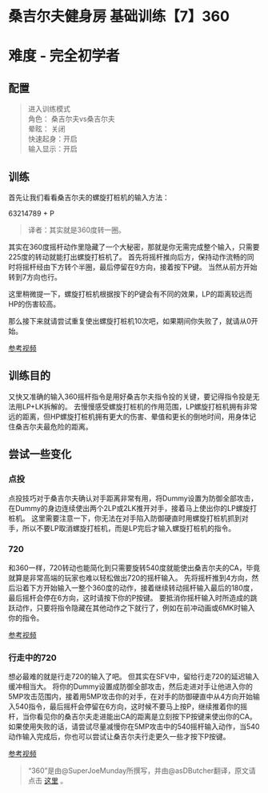 # 桑吉尔夫健身房 基础训练【7】360
# 难度 - 完全初学者
## 配置
> 进入训练模式  
> 角色：		桑吉尔夫vs桑吉尔夫  
> 晕眩：		关闭  
> 快速起身：开启  
> 输入显示：开启  

## 训练
首先让我们看看桑吉尔夫的螺旋打桩机的输入方法：

63214789 + P

> 译者：其实就是360度转一圈。  

其实在360度摇杆动作里隐藏了一个大秘密，那就是你无需完成整个输入，只需要225度的转动就能打出螺旋打桩机了。
首先将摇杆推向后方，保持动作流畅的同时将摇杆经由下方转个半圈，最后停留在9方向，接着按下P键。
当然从前方开始转到7方向也行。

这里稍微提一下，螺旋打桩机根据按下的P键会有不同的效果，LP的距离较远而HP的伤害较高。

那么接下来就请尝试重复使出螺旋打桩机10次吧，如果期间你失败了，就请从0开始。

[参考视频](https://www.youtube.com/watch?v=rMwHF29CRW4)

## 训练目的
又快又准确的输入360摇杆指令是用好桑吉尔夫指令投的关键，要记得指令投是无法用LP+LK拆解的。
去慢慢感受螺旋打桩机的作用范围，LP螺旋打桩机拥有非常远的距离，但HP螺旋打桩机拥有更大的伤害、晕值和更长的倒地时间，用身体记住桑吉尔夫最危险的距离。

## 尝试一些变化
### 点投
点投技巧对于桑吉尔夫确认对手距离非常有用，将Dummy设置为防御全部攻击，在Dummy的身边连续使出两个2LP或2LK推开对手，接着马上使出你的LP螺旋打桩机。
这里需要注意一下，你无法在对手陷入防御硬直时用螺旋打桩机抓到对手，所以不要LP取消螺旋打桩机，而是LP完后才输入螺旋打桩机的指令。

### 720
和360一样，720转动也能简化到只需要旋转540度就能使出桑吉尔夫的CA，毕竟就算是非常高端的玩家也难以轻松做出720的摇杆输入。
先将摇杆推到4方向，然后沿着下方开始输入一整个360度的动作，接着继续转动摇杆输入最后的180度，最后摇杆会停在6方向，这时请按下你的P按键。
要抵消你摇杆输入时所造成的跳跃动作，只要将指令隐藏在其他动作之下就行了，例如在前冲动画或6MK时输入你的指令。

[参考视频](https://www.youtube.com/watch?v=sqQRFsq7634)

### 行走中的720
想必最难的就是行走720的输入了吧。
但其实在SFV中，留给行走720的延迟输入缓冲相当大。
将你的Dummy设置成防御全部攻击，然后走进对手让他进入你的5MP攻击范围内，接着用5MP攻击你的对手，在对手的防御硬直中从4方向开始输入540指令，最后摇杆会停留在6方向，这时候不要马上按P，继续推着你的摇杆，当你看见你的桑吉尔夫走进能出CA的距离是立刻按下P按键来使出你的CA。
如果使用失败的话，请尝试尽量减慢你在5MP攻击中的540摇杆输入动作，当540动作输入完成后，你也可以尝试让桑吉尔夫行走更久一些才按下P按键。

[参考视频](https://www.youtube.com/watch?v=9i8YPxcKhKY)

> “360”是由@SuperJoeMunday所撰写，并由@asDButcher翻译，原文请点击 [这里](https://www.reddit.com/r/StreetFighter/comments/472fmd/giefs_gym_a_practical_lesson_for_learning_the_360/) 。  